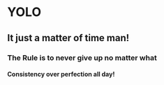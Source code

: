 # YOLO
## It just a matter of time man!
### The Rule is to never give up no matter what
#### Consistency over perfection all day!
